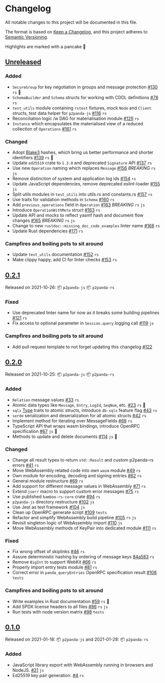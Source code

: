 # Changelog

All notable changes to this project will be documented in this file.

The format is based on [Keep a Changelog](https://keepachangelog.com/en/1.0.0/),
and this project adheres to [Semantic Versioning](https://semver.org/spec/v2.0.0.html).

Highlights are marked with a pancake 🥞

## [Unreleased]

### Added

- `SecureGroup` for key negotiation in groups and message protection [#130](https://github.com/p2panda/p2panda/pull/130) `rs` 🥞
- `SchemaBuilder` and `Schema` structs for working with CDDL definitions [#78](https://github.com/p2panda/p2panda/pull/78) `rs`
- `test_utils` module containing `rstest` fixtures, mock `Node` and `Client` structs, test data helper for `p2panda-js` [#116](https://github.com/p2panda/p2panda/pull/116) `rs`
- Reconciliation logic /w DAG for materialisation module [#129](https://github.com/p2panda/p2panda/pull/129) `rs`
- `Instance` which encapsulates the materialised view of a reduced collection of `Operations` [#161](https://github.com/p2panda/p2panda/pull/161) `rs`

### Changed

- Adopt [Blake3](https://github.com/BLAKE3-team/BLAKE3) hashes, which bring us better performance and shorter identifiers [#139](https://github.com/p2panda/p2panda/pull/139) `rs` 🥞
- Update `ed25519` crate to `1.3.0` and deprecated `Signature` API [#137](https://github.com/p2panda/p2panda/pull/137) `rs`
- Use new `Operation` naming which replaces `Message` [#156](https://github.com/p2panda/p2panda/pull/156) _BREAKING_ `rs` `js`
- Remove distinction of system and application log ids [#154](https://github.com/p2panda/p2panda/pull/154) `rs`
- Update JavaScript dependencies, remove deprecated eslint-loader [#155](https://github.com/p2panda/p2panda/pull/155) `js`
- Split utils modules in `test_utils` into utils.rs and constants.rs [#157](https://github.com/p2panda/p2panda/pull/157) `rs`
- Use traits for validation methods in `Schema` [#160](https://github.com/p2panda/p2panda/pull/160) `rs`
- Add `previous_operations` field in `Operation` [#163](https://github.com/p2panda/p2panda/pull/163) _BREAKING_ `rs` `js`
- Introduce `OperationWithMeta` struct [#163](https://github.com/p2panda/p2panda/pull/163) `rs`
- Update API and mocks to reflect yasmf hash and document flow changes [#165](https://github.com/p2panda/p2panda/pull/165) _BREAKING_ `rs` `js`
- Change to new `rustdoc::missing_doc_code_examples` linter name [#168](https://github.com/p2panda/p2panda/pull/168) `rs`
- Update Rust dependencies [#171](https://github.com/p2panda/p2panda/pull/171) `rs`

### Campfires and boiling pots to sit around

- Update `test_utils` documentation [#152](https://github.com/p2panda/p2panda/pull/152) `rs`
- Make clippy happy, add CI for linter checks [#153](https://github.com/p2panda/p2panda/pull/153) `rs`

## [0.2.1]

Released on 2021-10-26: :package: `p2panda-js` :package: `p2panda-rs`

### Fixed

- Use deprecated linter name for now as it breaks some building pipelines [#121](https://github.com/p2panda/p2panda/pull/121) `rs`
- Fix access to optional parameter in `Session.query` logging call [#119](https://github.com/p2panda/p2panda/issues/119) `js`

### Campfires and boiling pots to sit around

- Add pull request template to not forget updating this changelog [#122](https://github.com/p2panda/p2panda/pull/122)

## [0.2.0]

Released on 2021-10-25: :package: `p2panda-js` :package: `p2panda-rs`

### Added

- `Relation` message values [#33](https://github.com/p2panda/p2panda/pull/33) `rs`
- Atomic data types like `Message`, `Entry`, `LogId`, `SeqNum`, etc. [#23](https://github.com/p2panda/p2panda/pull/23) `rs` 🥞
- `sqlx` [Type](https://docs.rs/sqlx/0.5.1/sqlx/trait.Type.html) traits to atomic structs, introduce `db-sqlx` feature flag [#43](https://github.com/p2panda/p2panda/pull/43) `rs`
- `serde` serialization and deserialization for all atomic structs [#42](https://github.com/p2panda/p2panda/pull/42) `rs`
- Implement method for iterating over MessageFields [#68](https://github.com/p2panda/p2panda/pull/68) `rs`
- TypeScript API that wraps wasm bindings, introduce OpenRPC specification [#67](https://github.com/p2panda/p2panda/pull/67) `js` 🥞
- Methods to update and delete documents [#114](https://github.com/p2panda/p2panda/pull/114) `js` 🥞

### Changed

- Change all result types to return `std::Result` and custom p2panda-rs errors [#41](https://github.com/p2panda/p2panda/pull/41) `rs`
- Move WebAssembly related code into own `wasm` module [#49](https://github.com/p2panda/p2panda/pull/49) `rs`
- Own module for encoding, decoding and signing entries [#62](https://github.com/p2panda/p2panda/pull/62) `rs`
- General module restructure [#69](https://github.com/p2panda/p2panda/pull/69) `rs`
- Add support for different message values in WebAssembly [#71](https://github.com/p2panda/p2panda/pull/71) `rs`
- Extend `jserr` macro to support custom error messages [#75](https://github.com/p2panda/p2panda/pull/75) `rs`
- Use published `bamboo-rs-core` crate [#94](https://github.com/p2panda/p2panda/pull/94) `rs`
- `p2panda-js` directory restructure [#102](https://github.com/p2panda/p2panda/pull/102) `js`
- Use Jest as test framework [#104](https://github.com/p2panda/p2panda/pull/104) `js`
- Clean up OpenRPC generate script [#109](https://github.com/p2panda/p2panda/pull/109) `tests`
- Refactor and simplify WebAssembly build pipeline [#105](https://github.com/p2panda/p2panda/pull/105) `rs` `js`
- Revisit singleton logic of WebAssembly import [#110](https://github.com/p2panda/p2panda/pull/110) `js`
- Move WebAssembly methods of KeyPair into dedicated module [#111](https://github.com/p2panda/p2panda/pull/111) `rs`

### Fixed

- Fix wrong offset of skiplinks [#46](https://github.com/p2panda/p2panda/pull/46) `rs`
- Assure deterministic hashing by ordering of message keys [84a583](https://github.com/p2panda/p2panda/commit/84a583eb58614e8c5ae76c80f2f04ee96db98713) `rs`
- Remove `BigInt` to support WebKit [#66](https://github.com/p2panda/p2panda/pull/66) `rs`
- Properly import entry tests module [#81](https://github.com/p2panda/p2panda/pull/81) `rs`
- Correct error in `panda_queryEntries` OpenRPC specification result [#108](https://github.com/p2panda/p2panda/pull/108) `tests`

### Campfires and boiling pots to sit around

- Write examples in Rust documentation [#59](https://github.com/p2panda/p2panda/pull/59) `rs` 🥞
- Add SPDX license headers to all files [#86](https://github.com/p2panda/p2panda/pull/86) `rs` `js`
- Run tests with node version matrix [#98](https://github.com/p2panda/p2panda/pull/98) `tests`

## [0.1.0]

Released on 2021-01-18: :package: `p2panda-js` and 2021-01-28: :package: `p2panda-rs`

### Added

- JavaScript library export with WebAssembly running in browsers and NodeJS. [#21](https://github.com/p2panda/p2panda/pull/21) `js`
- Ed25519 key pair generation. [#4](https://github.com/p2panda/p2panda/pull/4) `rs`

[unreleased]: https://github.com/p2panda/p2panda/compare/v0.2.1...HEAD
[0.2.1]: https://github.com/p2panda/p2panda/releases/tag/v0.2.1
[0.2.0]: https://github.com/p2panda/p2panda/releases/tag/v0.2.0
[0.1.0]: https://github.com/p2panda/p2panda/releases/tag/v0.1.0
